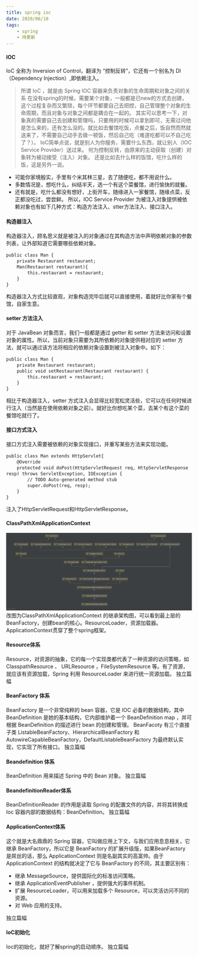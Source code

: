 ```yaml
---
title: spring ioc
date: 2020/06/10
tags: 
    - spring
    - 待更新
---
```


#### IOC
IoC 全称为 Inversion of Control，翻译为 “控制反转”，它还有一个别名为 DI（Dependency Injection）,即依赖注入。<!-- more -->
> 所谓 IoC ，就是由 Spring IOC 容器来负责对象的生命周期和对象之间的关系
在没有spring的时候，需要某个对象，一般都是已new的方式去创建，这个过程复杂而又繁琐，每个环节都要自己去把控，自己管理整个对象的生命周期，而且对象与对象之间都是耦合在一起的。
其实可以思考一下，对象真的需要自己去创建和管理吗，只要用的时候可以拿到即可，无需过问他是怎么来的，还有怎么没的。就比如去餐馆吃饭，点餐之后，饭自然而然就送来了，不需要自己动手去做一顿饭，然后自己吃（难道吃都可以不自己吃了？）。
IoC简单点说，就是别人为你服务，需要什么东西，就让别人（IOC Service Provider）送过来。
何为控制反转，由原来的主动获取（创建）对象转为被动接受（注入）对象。
还是比如去什么样的饭馆，吃什么样的饭，这是另外一说。
* 可能你家境殷实，手里有个米其林三星，去了随便吃，都不用说什么。
* 多数情况是，想吃什么，纠结半天，选一个有这个菜餐馆，进行愉快的就餐。
* 还有就是，吃什么都没有想好，上街开车，随缘进入一家餐馆，随缘点菜，反正都没吃过，尝尝鲜。
所以，IOC Service Provider 为被注入对象提供被依赖对象也有如下几种方式：构造方法注入、stter方法注入、接口注入。

#### 构造器注入
构造器注入，顾名思义就是被注入的对象通过在其构造方法中声明依赖对象的参数列表，让外部知道它需要哪些依赖对象。
```
public class Man {
    private Restaurant restaurant;
    Man(Restaurant restaurant){
        this.restaurant = restaurant;
    }
}

```
构造器注入方式比较直观，对象构造完毕后就可以直接使用，着就好比你家有个餐馆，自家生意。
#### setter 方法注入
对于 JavaBean 对象而言，我们一般都是通过 getter 和 setter 方法来访问和设置对象的属性。所以，当前对象只需要为其所依赖的对象提供相对应的 setter 方法，就可以通过该方法将相应的依赖对象设置到被注入对象中。如下：
```
public class Man {
    private Restaurant restaurant;
    public void setRestaurant(Restaurant restaurant) {
        this.restaurant = restaurant;
    }
}
```
相比于构造器注入，setter 方式注入会显得比较宽松灵活些，它可以在任何时候进行注入（当然是在使用依赖对象之前）。就好比你想吃某个菜，去某个有这个菜的餐馆吃就行了。
#### 接口方式注入
接口方式注入需要被依赖的对象实现接口，并重写某些方法来实现功能。
```
public class Man extends HttpServlet{
    @Override
    protected void doPost(HttpServletRequest req, HttpServletResponse resp) throws ServletException, IOException {
        // TODO Auto-generated method stub
        super.doPost(req, resp);
    }
}
```
注入了HttpServletRequest和HttpServletResponse。
#### ClassPathXmlApplicationContext 
![](https://raw.githubusercontent.com/snmlm/resources/master/picture/13291365-fba6e7972333fed9.png)
改图为ClassPathXmlApplicationContext 的继承架构图，可以看到最上层的BeanFactory，创建bean的核心。ResourceLoader，资源加载器。ApplicationContext贯穿了整个spring框架。
#### Resource体系 
Resource，对资源的抽象，它的每一个实现类都代表了一种资源的访问策略，如ClasspathResource 、 URLResource ，FileSystemResource 等。有了资源，就应该有资源加载，Spring 利用 ResourceLoader 来进行统一资源加载。
独立篇幅
#### BeanFactory 体系
BeanFactory 是一个非常纯粹的 bean 容器，它是 IOC 必备的数据结构，其中 BeanDefinition 是她的基本结构，它内部维护着一个 BeanDefinition map ，并可根据 BeanDefinition 的描述进行 bean 的创建和管理。
BeanFacoty 有三个直接子类 ListableBeanFactory、HierarchicalBeanFactory 和 AutowireCapableBeanFactory，DefaultListableBeanFactory 为最终默认实现，它实现了所有接口。
独立篇幅
#### Beandefinition 体系
BeanDefinition 用来描述 Spring 中的 Bean 对象。
独立篇幅
#### BeandefinitionReader体系
BeanDefinitionReader 的作用是读取 Spring 的配置文件的内容，并将其转换成 Ioc 容器内部的数据结构：BeanDefinition。
独立篇幅
#### ApplicationContext体系
这个就是大名鼎鼎的 Spring 容器，它叫做应用上下文，与我们应用息息相关，它继承 BeanFactory，所以它是 BeanFactory 的扩展升级版，如果BeanFactory 是屌丝的话，那么 ApplicationContext 则是名副其实的高富帅。由于 ApplicationContext 的结构就决定了它与 BeanFactory 的不同，其主要区别有：
* 继承 MessageSource，提供国际化的标准访问策略。
* 继承 ApplicationEventPublisher ，提供强大的事件机制。
* 扩展 ResourceLoader，可以用来加载多个 Resource，可以灵活访问不同的资源。
* 对 Web 应用的支持。

独立篇幅
#### IoC初始化
Ioc的初始化，就好了解spring的启动顺序。
独立篇幅
